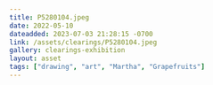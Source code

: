 ```yaml
---
title: P5280104.jpeg
date: 2022-05-10
dateadded: 2023-07-03 21:28:15 -0700
link: /assets/clearings/P5280104.jpeg
gallery: clearings-exhibition
layout: asset
tags: ["drawing", "art", "Martha", "Grapefruits"]
--- 
```

